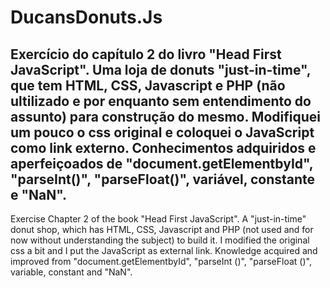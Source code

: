# DucansDonuts.Js
Exercício do capítulo 2 do livro "Head First JavaScript". 
Uma loja de donuts "just-in-time", que tem HTML, CSS, Javascript e PHP (não ultilizado e por enquanto sem entendimento do assunto) para construção do mesmo. 
Modifiquei um pouco o css original e coloquei o JavaScript como link externo. 
Conhecimentos adquiridos e aperfeiçoados de "document.getElementbyId", "parseInt()", "parseFloat()", variável, constante e "NaN". 
-----------------------------------------------------------------------------------------------------------------------------
Exercise Chapter 2 of the book "Head First JavaScript".
A "just-in-time" donut shop, which has HTML, CSS, Javascript and PHP (not used and for now without understanding the subject) to build it.
I modified the original css a bit and I put the JavaScript as external link.
Knowledge acquired and improved from "document.getElementbyId", "parseInt ()", "parseFloat ()", variable, constant and "NaN".

